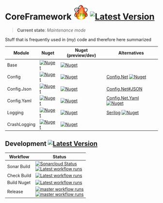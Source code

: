# CoreFramework <img src="CFR-128.png" width="48" /> [![Latest Version](https://img.shields.io/github/v/release/litetex/CoreFramework?style=flat-square)](https://github.com/litetex/CoreFramework/releases)
> **Current state**: _Maintenance mode_

Stuff that is frequently used in (my) code and therefore here summarized


<table>
  <thead>
    <th>Module</th>
    <th>Nuget</th>
    <th>Nuget (preview/dev)</th>
    <th>Alternatives</th>
  </thead>
  <tbody>
    <tr>
      <td>Base</td>
      <td>
        <a href="https://www.nuget.org/packages/Litetex.CoreFramework.Base">
          <img alt="Nuget" src="https://img.shields.io/nuget/v/Litetex.CoreFramework.Base?style=flat-square">
        </a>
      </td>
      <td>
        <a href="https://www.nuget.org/packages/Litetex.CoreFramework.Base">
          <img alt="Nuget" src="https://img.shields.io/nuget/vpre/Litetex.CoreFramework.Base?style=flat-square">
        </a>
      </td>
      <td></td>
    </tr>
    <tr>
      <td>Config</td>
      <td>
        <a href="https://www.nuget.org/packages/Litetex.CoreFramework.Config">
          <img alt="Nuget" src="https://img.shields.io/nuget/v/Litetex.CoreFramework.Config?style=flat-square">
        </a>
      </td>
      <td>
        <a href="https://www.nuget.org/packages/Litetex.CoreFramework.Config">
          <img alt="Nuget" src="https://img.shields.io/nuget/vpre/Litetex.CoreFramework.Config?style=flat-square">
        </a>
      </td>
      <td>
        <a href="https://github.com/aloneguid/config">Config.Net</a>
        <a href="https://www.nuget.org/packages/Config.Net">
          <img alt="Nuget" src="https://img.shields.io/nuget/v/Config.Net">
        </a>
      </td>
    </tr>
    <tr>
      <td>Config.Json</td>
      <td>
        <a href="https://www.nuget.org/packages/Litetex.CoreFramework.Config.Json">
          <img alt="Nuget" src="https://img.shields.io/nuget/v/Litetex.CoreFramework.Config.Json?style=flat-square">
        </a>
      </td>
      <td>
        <a href="https://www.nuget.org/packages/Litetex.CoreFramework.Config.Json">
          <img alt="Nuget" src="https://img.shields.io/nuget/vpre/Litetex.CoreFramework.Config.Json?style=flat-square">
        </a>
      </td>
      <td>
        <a href="https://github.com/aloneguid/config#json">Config.Net#JSON</a>
      </td>
    </tr>
    <tr>
      <td>Config.Yaml</td>
      <td>
        <a href="https://www.nuget.org/packages/Litetex.CoreFramework.Config.Yaml">
          <img alt="Nuget" src="https://img.shields.io/nuget/v/Litetex.CoreFramework.Config.Yaml?style=flat-square">
        </a>
      </td>
      <td>
        <a href="https://www.nuget.org/packages/Litetex.CoreFramework.Config.Yaml">
          <img alt="Nuget" src="https://img.shields.io/nuget/vpre/Litetex.CoreFramework.Config.Yaml?style=flat-square">
        </a>
      </td>
      <td>
        <a href="https://github.com/aloneguid/config/tree/master/src/Config.Net.Yaml">Config.Net.Yaml</a>
        <a href="https://www.nuget.org/packages/Config.Net.Yaml">
          <img alt="Nuget" src="https://img.shields.io/nuget/v/Config.Net.Yaml">
        </a>
      </td>
    </tr>
    <tr>
      <td>Logging</td>
      <td>
        <a href="https://www.nuget.org/packages/Litetex.CoreFramework.Logging">
          <img alt="Nuget" src="https://img.shields.io/nuget/v/Litetex.CoreFramework.Logging?style=flat-square">
        </a>
      </td>
      <td>
        <a href="https://www.nuget.org/packages/Litetex.CoreFramework.Logging">
          <img alt="Nuget" src="https://img.shields.io/nuget/vpre/Litetex.CoreFramework.Logging?style=flat-square">
        </a>
      </td>
      <td>
        <a href="https://github.com/serilog/serilog">Serilog</a>
        <a href="https://www.nuget.org/packages/Serilog">
          <img alt="Nuget" src="https://img.shields.io/nuget/v/Serilog">
        </a>
      </td>
    </tr>
    <tr>
      <td>CrashLogging</td>
      <td>
        <a href="https://www.nuget.org/packages/Litetex.CoreFramework.CrashLogging">
          <img alt="Nuget" src="https://img.shields.io/nuget/v/Litetex.CoreFramework.CrashLogging?style=flat-square">
        </a>
      </td>
      <td>
        <a href="https://www.nuget.org/packages/Litetex.CoreFramework.CrashLogging">
          <img alt="Nuget" src="https://img.shields.io/nuget/vpre/Litetex.CoreFramework.CrashLogging?style=flat-square">
        </a>
      </td>
      <td></td>
    </tr>
  </tbody>
</table>


## Development [![Latest Version](https://img.shields.io/github/v/release/litetex/CoreFramework?style=flat-square&include_prereleases&label=prerelease)](https://github.com/litetex/CoreFramework/releases)
| Workflow | Status |
| --- | --- |
| Sonar Build | [![Sonarcloud Status](https://sonarcloud.io/api/project_badges/measure?project=litetex_CoreFrameworkBase&metric=alert_status)](https://sonarcloud.io/dashboard?id=litetex_CoreFrameworkBase) <br>[![Latest workflow runs](https://img.shields.io/github/actions/workflow/status/litetex/CoreFramework/sonar.yml?branch=dev)](https://github.com/litetex/CoreFramework/actions/workflows/sonar.yml?query=branch%3Adev)  |
| Check Build | [![Latest workflow runs](https://img.shields.io/github/actions/workflow/status/litetex/CoreFramework/checkBuild.yml?branch=dev)](https://github.com/litetex/CoreFramework/actions/workflows/checkBuild.yml?branch%3Adev) |
| Build Nuget | [![Latest workflow runs](https://img.shields.io/github/actions/workflow/status/litetex/CoreFramework/buildNuget.yml?branch=dev)](https://github.com/litetex/CoreFramework/actions/workflows/buildNuget.yml?branch%3Adev) |
| Release | [![master workflow runs](https://img.shields.io/github/actions/workflow/status/litetex/CoreFramework/release.yml?branch=master&label=master)](https://github.com/litetex/CoreFramework/actions/workflows/release.yml?query=branch%3Amaster) <br>[![master workflow runs](https://img.shields.io/github/actions/workflow/status/litetex/CoreFramework/release.yml?branch=master-release-test&label=release-test)](https://github.com/litetex/CoreFramework/actions/workflows/release.yml?query=branch%3Amaster-release-test) |
